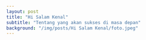 ```yaml
---
layout: post
title: "Hi Salam Kenal"
subtitle: "Tentang yang akan sukses di masa depan"
background: "/img/posts/Hi Salam Kenal/foto.jpeg"
---
```


